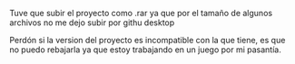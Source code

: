 Tuve que subir el proyecto como .rar ya que por el tamaño de algunos archivos no me dejo subir por githu desktop

Perdón si la version del proyecto es incompatible con la que tiene, es que no puedo rebajarla ya que estoy trabajando en un juego por mi pasantía.
